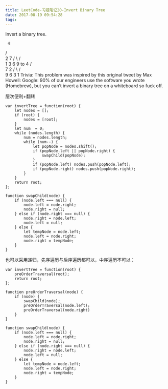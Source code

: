 ```yaml
---
title: LeetCode-习题笔记20-Invert Binary Tree
date: 2017-08-19 09:54:28
tags:
---
```



Invert a binary tree.

     4
   /   \
  2     7
 / \   / \
1   3 6   9
to
     4
   /   \
  7     2
 / \   / \
9   6 3   1
Trivia:
This problem was inspired by this original tweet by Max Howell:
Google: 90% of our engineers use the software you wrote (Homebrew), but you can’t invert a binary tree on a whiteboard so fuck off.



层次便利+翻转

	
	var invertTree = function(root) {
	    let nodes = [];
	    if (root) {
	        nodes = [root]; 
	    }
	    let num  = 0;
	    while (nodes.length) {
	        num = nodes.length;
	        while (num--) {
	            let popNode = nodes.shift();
	            if (popNode.left || popNode.right) {
	                swapChild(popNode);
	            }
	            if (popNode.left) nodes.push(popNode.left);
	            if (popNode.right) nodes.push(popNode.right);
	        }
	    }
	    return root;
	};
	
	function swapChild(node) {
	    if (node.left === null) {
	        node.left = node.right;
	        node.right = null;
	    } else if (node.right === null) {
	        node.right = node.left;
	        node.left = null;
	    } else {
	        let tempNode = node.left;
	        node.left = node.right;
	        node.right = tempNode;
	    }
	}

也可以采用递归，先序遍历与后序遍历都可以，中序遍历不可以：

	var invertTree = function(root) {
	    preOrderTraversal(root);
	    return root;
	};
	
	function preOrderTraversal(node) {
	    if (node) {
	        swapChild(node);
	        preOrderTraversal(node.left);
	        preOrderTraversal(node.right)
	    }
	}
	
	function swapChild(node) {
	    if (node.left === null) {
	        node.left = node.right;
	        node.right = null;
	    } else if (node.right === null) {
	        node.right = node.left;
	        node.left = null;
	    } else {
	        let tempNode = node.left;
	        node.left = node.right;
	        node.right = tempNode;
	    }
	}